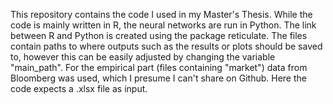 This repository contains the code I used in my Master's Thesis. While the code is mainly written in R, the neural networks are run in Python.
The link between R and Python is created using the package reticulate. 
The files contain paths to where outputs such as the results or plots should be saved to, however this can be easily adjusted by changing the variable "main_path". 
For the empirical part (files containing "market") data from Bloomberg was used, which I presume I can't share on Github. Here the code expects a .xlsx file as input.  
